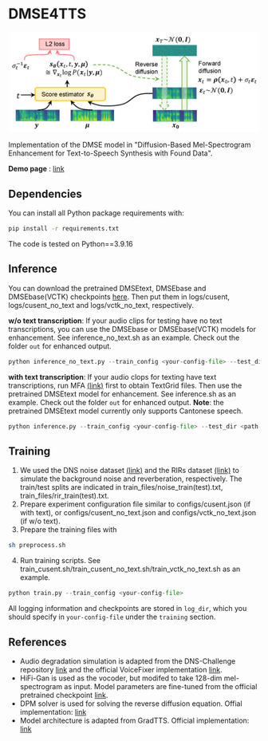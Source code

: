 
# DMSE4TTS
<p align="center">
    <img src="figs/system_design.png" width="500"/>
</p>

Implementation of the DMSE model in "Diffusion-Based Mel-Spectrogram Enhancement for Text-to-Speech Synthesis with Found Data".


**Demo page** : [link]( https://dmse4tts.github.io/)

## Dependencies

You can install all Python package requirements with:

```bash
pip install -r requirements.txt
```

The code is tested on Python==3.9.16

## Inference
You can download the pretrained DMSEtext, DMSEbase and DMSEbase(VCTK) checkpoints [here](https://drive.google.com/file/d/1hAULNjph1y9q_ph0SU7jzi0Bf-_ja7rY/view?usp=sharing). Then put them in logs/cusent, logs/cusent_no_text and logs/vctk_no_text, respectively.

**w/o text transcription**:
If your audio clips for testing have no text transcriptions, you can use the DMSEbase or DMSEbase(VCTK) models for enhancement. See inference_no_text.sh as an example. Check out the folder `out` for enhanced output.
```python
python inference_no_text.py --train_config <your-config-file> --test_dir <path-to-wavfiles> --restore_file <chekpoint_name> -t 25
```

**with text transcription**:
If your audio clops for texting have text transcriptions, run MFA [(link)](https://montreal-forced-aligner.readthedocs.io/en/latest/) first to obtain TextGrid files. Then use the pretrained DMSEtext model for enhancement. See inference.sh as an example. Check out the folder `out` for enhanced output.
**Note**: the pretrained DMSEtext model currently only supports Cantonese speech.
```python
python inference.py --train_config <your-config-file> --test_dir <path-to-wavs-textgrids> --restore_file <checkpoint_name> -t 25
```

## Training
1. We used the DNS noise dataset [(link)](https://github.com/microsoft/DNS-Challenge) and the RIRs dataset [(link)](https://www.openslr.org/28/) to simulate the background noise and reverberation, respectively. The train/test splits are indicated in train_files/noise_train(test).txt, train_files/rir_train(test).txt.
2. Prepare experiment configuration file similar to configs/cusent.json (if with text), or configs/cusent_no_text.json and configs/vctk_no_text.json (if w/o text).
3. Prepare the training files with
```bash
sh preprocess.sh
```
4. Run training scripts. See train_cusent.sh/train_cusent_no_text.sh/train_vctk_no_text.sh as an example.
```python
python train.py --train_config <your-config-file> 
```
All logging information and checkpoints are stored in `log_dir`, which you should specify in `your-config-file` under the `training` section.

## References
* Audio degradation simulation is adapted from the DNS-Challenge repository [link](https://github.com/microsoft/DNS-Challenge) and the official VoiceFixer implementation [link](https://github.com/haoheliu/voicefixer_main).
* HiFi-Gan is used as the vocoder, but modifed to take 128-dim mel-spectrogram as input. Model parameters are fine-tuned from the official pretrained checkpoint [link](https://github.com/jik876/hifi-gan).
* DPM solver is used for solving the reverse diffusion equation. Offial implementation: [link](https://github.com/LuChengTHU/dpm-solver)
* Model architecture is adapted from GradTTS. Official implementation: [link](https://github.com/huawei-noah/Speech-Backbones/tree/main/Grad-TTS)
